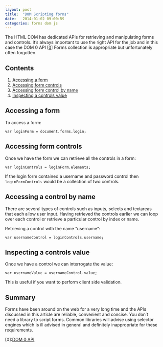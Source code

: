 ```yaml
---
layout: post
title:  "DOM Scripting forms"
date:   2014-01-02 09:00:59
categories: forms dom js
---
```


The HTML DOM has dedicated APIs for retrieving and manipulating forms and controls. It’s always important to use the right API for the job and in this case the DOM 0 API [[0](#ref0)] Forms collection is appropriate but unfortunately often forgotten.

## Contents

1. [Accessing a form](#accessingForm)
2. [Accessing form controls](#accessingControls)
3. [Accessing form control by name](#accessingControlByName)
4. [Inspecting a controls value](#inspectingControlValue)

<a name="accessingForm"></a>

## Accessing a form

To access a form:

	var loginForm = document.forms.login;

<a name="accessingControls"></a>

## Accessing form controls

Once we have the form we can retrieve all the controls in a form:

	var loginControls = loginForm.elements;

If the login form contained a username and password control then `loginFormControls` would be a collection of two controls.

<a name="accessingControlByName"></a>

## Accessing a control by name


There are several types of controls such as inputs, selects and textareas that each allow user input. Having retrieved the controls earlier we can loop over each control or retrieve a particular control by index or name.

Retrieving a control with the name “username”:

	var usernameControl = loginControls.username;

<a name="inspectingControlValue"></a>

## Inspecting a controls value

Once we have a control we can interrogate the value:

	var usernameValue = usernameControl.value;

This is useful if you want to perform client side validation.

## Summary

Forms have been around on the web for a very long time and the APIs discussed in this article are reliable, convenient and concise. You don’t need a library to script forms. Common libraries will advise using selector engines which is ill advised in general and definitely inappropriate for these requirements.

<a name="ref0"></a>[0]:[DOM 0 API](http://docs.oracle.com/cd/E19957-01/816-6408-10/)

